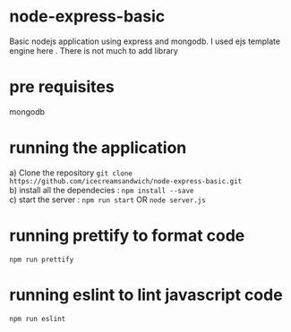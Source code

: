 # node-express-basic
  Basic nodejs application using express and mongodb. I used ejs template engine here . There is not much to add library 
# pre requisites
  mongodb
# running the application
a) Clone the repository `git clone https://github.com/icecreamsandwich/node-express-basic.git` <br>
b) install all the dependecies : `npm install --save`<br>
c) start the server : `npm run start` OR  `node server.js`<br>

# running prettify to format code
  `npm run prettify`
# running eslint to lint javascript code
  `npm run eslint`
